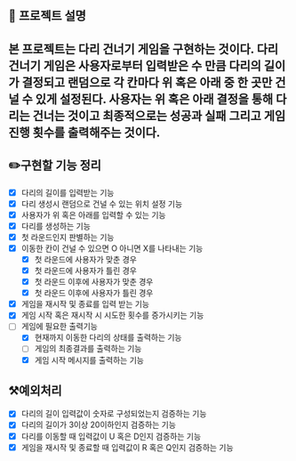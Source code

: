 ## 📕 프로젝트 설명
본 프로젝트는 다리 건너기 게임을 구현하는 것이다. 다리 건너기 게임은 사용자로부터 입력받은 수 만큼 다리의 길이가 결정되고
랜덤으로 각 칸마다 위 혹은 아래 중 한 곳만 건널 수 있게 설정된다. 사용자는 위 혹은 아래 결정을 통해 다리는 건너는 것이고 
최종적으로는 성공과 실패 그리고 게임 진행 횟수를 출력해주는 것이다.
---
## ✏️구현할 기능 정리
- [x] 다리의 길이를 입력받는 기능
- [x] 다리 생성시 랜덤으로 건널 수 있는 위치 설정 기능
- [x] 사용자가 위 혹은 아래를 입력할 수 있는 기능
- [x] 다리를 생성하는 기능
- [x] 첫 라운드인지 판별하는 기능
- [x] 이동한 칸이 건널 수 있으면 O 아니면 X를 나타내는 기능
  - [x] 첫 라운드에 사용자가 맞춘 경우
  - [x] 첫 라운드에 사용자가 틀린 경우
  - [x] 첫 라운드 이후에 사용자가 맞춘 경우
  - [x] 첫 라운드 이후에 사용자가 틀린 경우
- [x] 게임을 재시작 및 종료를 입력 받는 기능
- [x] 게임 시작 혹은 재시작 시 시도한 횟수를 증가시키는 기능
- [ ] 게임에 필요한 출력기능
  - [x] 현재까지 이동한 다리의 상태를 출력하는 기능
  - [ ] 게임의 최종결과를 출력하는 기능
  - [x] 게임 시작 메시지를 출력하는 기능

## ⚒️예외처리
- [x] 다리의 길이 입력값이 숫자로 구성되었는지 검증하는 기능
- [x] 다리의 길이가 3이상 20이하인지 검증하는 기능
- [x] 다리를 이동할 때 입력값이 U 혹은 D인지 검증하는 기능
- [x] 게임을 재시작 및 종료할 때 입력값이 R 혹은 Q인지 검증하는 기능
